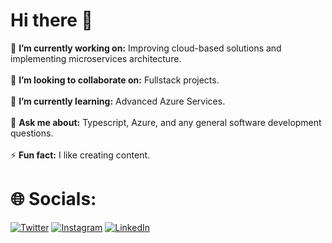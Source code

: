 # Hi there 👋
🔭 **I’m currently working on:**  Improving cloud-based solutions and implementing microservices architecture.<br><br>👯 **I’m looking to collaborate on:**  Fullstack projects.<br><br>🌱 **I’m currently learning:**  Advanced Azure Services.<br><br>💬 **Ask me about:**  Typescript, Azure, and any general software development questions.<br><br>⚡ **Fun fact:**  I like creating content.

# 🌐 Socials:
[![Twitter](https://img.shields.io/twitter/follow/kumarsachinguri)](https://x.com/kumarsachinguri) [![Instagram](https://img.shields.io/badge/Instagram-%23E4405F.svg?logo=Instagram&logoColor=white)](https://www.instagram.com/kumarsachinguri/) [![LinkedIn](https://img.shields.io/badge/LinkedIn-%230077B5.svg?logo=linkedin&logoColor=white)](https://www.linkedin.com/in/kumarsachinguri/)
